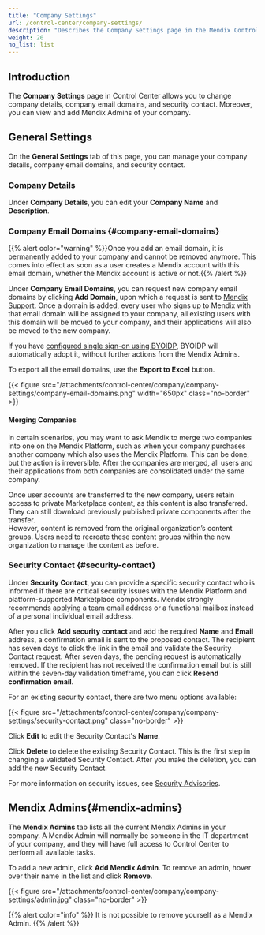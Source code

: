 ```yaml
---
title: "Company Settings"
url: /control-center/company-settings/
description: "Describes the Company Settings page in the Mendix Control Center."
weight: 20
no_list: list
---
```


## Introduction

The **Company Settings** page in Control Center allows you to change company details, company email domains, and security contact. Moreover, you can view and add Mendix Admins of your company.

## General Settings

On the **General Settings** tab of this page, you can manage your company details, company email domains, and security contact.

### Company Details

Under **Company Details**, you can edit your **Company Name** and **Description**.

### Company Email Domains {#company-email-domains}

{{% alert color="warning" %}}Once you add an email domain, it is permanently added to your company and cannot be removed anymore. This comes into effect as soon as a user creates a Mendix account with this email domain, whether the Mendix account is active or not.{{% /alert %}}

Under **Company Email Domains**, you can request new company email domains by clicking **Add Domain**, upon which a request is sent to [Mendix Support](/support/). Once a domain is added, every user who signs up to Mendix with that email domain will be assigned to your company, all existing users with this domain will be moved to your company, and their applications will also be moved to the new company.

If you have [configured single sign-on using BYOIDP](/control-center/security/set-up-sso-byoidp/), BYOIDP will automatically adopt it, without further actions from the Mendix Admins.

To export all the email domains, use the **Export to Excel** button.

{{< figure src="/attachments/control-center/company/company-settings/company-email-domains.png" width="650px" class="no-border" >}}

#### Merging Companies

In certain scenarios, you may want to ask Mendix to merge two companies into one on the Mendix Platform, such as when your company purchases another company which also uses the Mendix Platform. This can be done, but the action is irreversible. After the companies are merged, all users and their applications from both companies are consolidated under the same company.

Once user accounts are transferred to the new company, users retain access to private Marketplace content, as this content is also transferred. They can still download previously published private components after the transfer.    
However, content is removed from the original organization’s content groups. Users need to recreate these content groups within the new organization to manage the content as before.

### Security Contact {#security-contact}

Under **Security Contact**, you can provide a specific security contact who is informed if there are critical security issues with the Mendix Platform and platform-supported Marketplace components. Mendix strongly recommends applying a team email address or a functional mailbox instead of a personal individual email address.

After you click **Add security contact** and add the required **Name** and **Email** address, a confirmation email is sent to the proposed contact. The recipient has seven days to click the link in the email and validate the Security Contact request. After seven days, the pending request is automatically removed. If the recipient has not received the confirmation email but is still within the seven-day validation timeframe, you can click **Resend confirmation email**.

For an existing security contact, there are two menu options available:

{{< figure src="/attachments/control-center/company/company-settings/security-contact.png" class="no-border" >}}

Click **Edit** to edit the Security Contact's **Name**.

Click **Delete** to delete the existing Security Contact. This is the first step in changing a validated Security Contact. After you make the deletion, you can add the new Security Contact.

For more information on security issues, see [Security Advisories](/releasenotes/security-advisories/).

## Mendix Admins{#mendix-admins}

The **Mendix Admins** tab lists all the current Mendix Admins in your company. A Mendix Admin will normally be someone in the IT department of your company, and they will have full access to Control Center to perform all available tasks. 

To add a new admin, click **Add Mendix Admin**. To remove an admin, hover over their name in the list and click **Remove**.

{{< figure src="/attachments/control-center/company/company-settings/admin.jpg" class="no-border" >}}

{{% alert color="info" %}}
It is not possible to remove yourself as a Mendix Admin.
{{% /alert %}}

